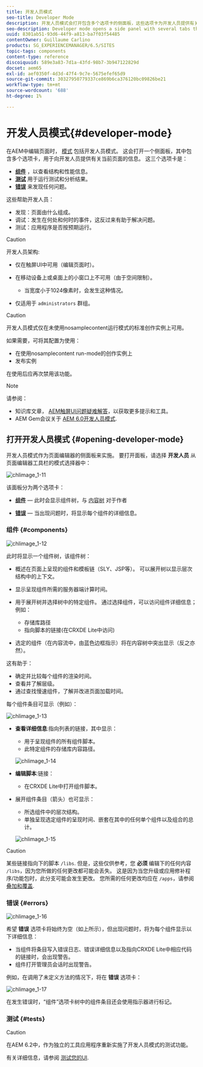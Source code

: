 ```yaml
---
title: 开发人员模式
seo-title: Developer Mode
description: 开发人员模式会打开包含多个选项卡的侧面板，这些选项卡为开发人员提供有关当前页面的信息
seo-description: Developer mode opens a side panel with several tabs that provide a developer with infomation about the current page
uuid: 8301ab51-93d6-44f9-a813-ba7f03f54485
contentOwner: Guillaume Carlino
products: SG_EXPERIENCEMANAGER/6.5/SITES
topic-tags: components
content-type: reference
discoiquuid: 589e3a83-7d1a-43fd-98b7-3b947122829d
docset: aem65
exl-id: aef0350f-4d3d-47f4-9c7e-5675efef65d9
source-git-commit: 30327950779337ce869b6ca376120bc09826be21
workflow-type: tm+mt
source-wordcount: '688'
ht-degree: 1%

---
```


# 开发人员模式{#developer-mode}

在AEM中编辑页面时， [模式](/help/sites-authoring/author-environment-tools.md#modestouchoptimizedui) 包括开发人员模式。 这会打开一个侧面板，其中包含多个选项卡，用于向开发人员提供有关当前页面的信息。 这三个选项卡是：

* **[组件](#components)** ，以查看结构和性能信息。
* **[测试](#tests)** 用于运行测试和分析结果。
* **[错误](#errors)** 来发现任何问题。

这些帮助开发人员：

* 发现：页面由什么组成。
* 调试：发生在何处和何时的事件，这反过来有助于解决问题。
* 测试：应用程序是否按预期运行。

>[!CAUTION]
>
>开发人员架构:
>
>* 仅在触屏UI中可用（编辑页面时）。
>* 在移动设备上或桌面上的小窗口上不可用（由于空间限制）。
   >
   >   * 当宽度小于1024像素时，会发生这种情况。
>* 仅适用于 `administrators` 群组。


>[!CAUTION]
>
>开发人员模式仅在未使用nosamplecontent运行模式的标准创作实例上可用。
>
>如果需要，可将其配置为使用：
>
>* 在使用nosamplecontent run-mode的创作实例上
>* 发布实例
>
>在使用后应再次禁用该功能。

>[!NOTE]
>
>请参阅：
>
>* 知识库文章， [AEM触屏UI问题疑难解答](https://helpx.adobe.com/experience-manager/kb/troubleshooting-aem-touchui-issues.html)，以获取更多提示和工具。
>* AEM Gem会议关于 [AEM 6.0开发人员模式](https://experienceleague.adobe.com/docs/experience-manager-gems-events/gems/gems2014/aem-developer-mode.html?lang=en).
>


## 打开开发人员模式 {#opening-developer-mode}

开发人员模式作为页面编辑器的侧面板来实施。 要打开面板，请选择 **开发人员** 从页面编辑器工具栏的模式选择器中：

![chlimage_1-11](assets/chlimage_1-11.png)

该面板分为两个选项卡：

* **[组件](/help/sites-developing/developer-mode.md#components)**  — 此时会显示组件树，与 [内容树](/help/sites-authoring/author-environment-tools.md#content-tree) 对于作者

* **[错误](/help/sites-developing/developer-mode.md#errors)**  — 当出现问题时，将显示每个组件的详细信息。

### 组件 {#components}

![chlimage_1-12](assets/chlimage_1-12.png)

此时将显示一个组件树，该组件树：

* 概述在页面上呈现的组件和模板链（SLY、JSP等）。 可以展开树以显示层次结构中的上下文。
* 显示呈现组件所需的服务器端计算时间。
* 用于展开树并选择树中的特定组件。 通过选择组件，可以访问组件详细信息；例如：

   * 存储库路径
   * 指向脚本的链接(在CRXDE Lite中访问)

* 选定的组件（在内容流中，由蓝色边框指示）将在内容树中突出显示（反之亦然）。

这有助于：

* 确定并比较每个组件的渲染时间。
* 查看并了解层级。
* 通过查找慢速组件，了解并改进页面加载时间。

每个组件条目可显示（例如）：

![chlimage_1-13](assets/chlimage_1-13.png)

* **查看详细信息**:指向列表的链接，其中显示：

   * 用于呈现组件的所有组件脚本。
   * 此特定组件的存储库内容路径。

   ![chlimage_1-14](assets/chlimage_1-14.png)

* **编辑脚本**:链接：

   * 在CRXDE Lite中打开组件脚本。

* 展开组件条目（箭头）也可显示：

   * 所选组件中的层次结构。
   * 单独呈现选定组件的呈现时间、嵌套在其中的任何单个组件以及组合的总计。

   ![chlimage_1-15](assets/chlimage_1-15.png)

>[!CAUTION]
>
>某些链接指向下的脚本 `/libs`. 但是，这些仅供参考，您 **必须** 编辑下的任何内容 `/libs`，因为您所做的任何更改都可能会丢失。 这是因为当您升级或应用修补程序/功能包时，此分支可能会发生更改。 您所需的任何更改均应在 `/apps`，请参阅 [叠加和覆盖](/help/sites-developing/overlays.md).

### 错误 {#errors}

![chlimage_1-16](assets/chlimage_1-16.png)

希望 **错误** 选项卡将始终为空（如上所示），但出现问题时，将为每个组件显示以下详细信息：

* 当组件将条目写入错误日志、错误详细信息以及指向CRXDE Lite中相应代码的链接时，会出现警告。
* 组件打开管理员会话时出现警告。

例如，在调用了未定义方法的情况下，将在 **错误** 选项卡：

![chlimage_1-17](assets/chlimage_1-17.png)

在发生错误时，“组件”选项卡树中的组件条目还会使用指示器进行标记。

### 测试 {#tests}

>[!CAUTION]
>
>在AEM 6.2中，作为独立的工具应用程序重新实施了开发人员模式的测试功能。
>
>有关详细信息，请参阅 [测试您的UI](/help/sites-developing/hobbes.md).

